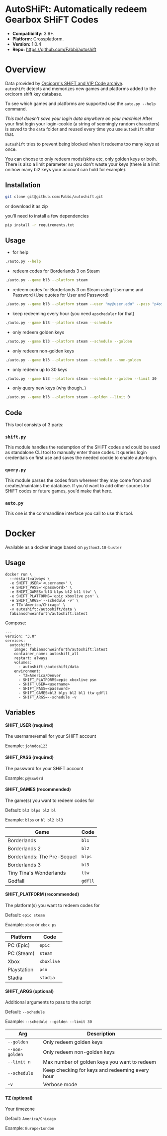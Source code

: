 # AutoSHiFt: Automatically redeem Gearbox SHiFT Codes

- **Compatibility:** 3.9+.
- **Platform:** Crossplatform.
- **Version:** 1.0.4
- **Repo:** https://github.com/Fabbi/autoshift

# Overview

Data provided by [Orcicorn's SHiFT and VIP Code archive](https://shift.orcicorn.com/shift-code/).<br>
`autoshift` detects and memorizes new games and platforms added to the orcicorn shift key database.

To see which games and platforms are supported use the `auto.py --help` command.

*This tool doesn't save your login data anywhere on your machine!*
After your first login your login-cookie (a string of seemingly random characters) is saved to the `data` folder and reused every time you use `autoshift` after that.

`autoshift` tries to prevent being blocked when it redeems too many keys at once.

You can choose to only redeem mods/skins etc, only golden keys or both. There is also a limit parameter so you don't waste your keys (there is a limit on how many bl2 keys your account can hold for example).

## Installation

```sh
git clone git@github.com:Fabbi/autoshift.git
```

or download it as zip

you'll need to install a few dependencies

```sh
pip install -r requirements.txt
```

## Usage

- for help
```sh
./auto.py --help
```

- redeem codes for Borderlands 3 on Steam
```sh
./auto.py --game bl3 --platform steam
```

- redeem codes for Borderlands 3 on Steam using Username and Password (Use quotes for User and Password)
```sh
./auto.py --game bl3 --platform steam --user "my@user.edu" --pass "p4ssw0rd!123"
```

- keep redeeming every hour (you need `apscheduler` for that)
```sh
./auto.py --game bl3 --platform steam --schedule
```

- only redeem golden keys
```sh
./auto.py --game bl3 --platform steam --schedule --golden
```

- only redeem non-golden keys
```sh
./auto.py --game bl3 --platform steam --schedule --non-golden
```

- only redeem up to 30 keys
```sh
./auto.py --game bl3 --platform steam --schedule --golden --limit 30
```

- only query new keys (why though..)
```sh
./auto.py --game bl3 --platform steam --golden --limit 0
```

## Code

This tool consists of 3 parts:

### `shift.py`

This module handles the redemption of the SHiFT codes and could be used as standalone CLI tool to manually enter those codes.
It queries login credentials on first use and saves the needed cookie to enable auto-login.

### `query.py`

This module parses the codes from wherever they may come from and creates/maintains the database.
If you'd want to add other sources for SHiFT codes or future games, you'd make that here.


### `auto.py`

This one is the commandline interface you call to use this tool.

# Docker

Available as a docker image based on `python3.10-buster`

## Usage

```
docker run \
  --restart=always \
  -e SHIFT_USER='<username>' \
  -e SHIFT_PASS='<password>' \
  -e SHIFT_GAMES='bl3 blps bl2 bl1 ttw' \
  -e SHIFT_PLATFORMS='epic xboxlive psn' \
  -e SHIFT_ARGS='--schedule -v' \
  -e TZ='America/Chicago' \
  -v autoshift:/autoshift/data \
  fabianschweinfurth/autoshift:latest
```

Compose:

```
---
version: "3.0"
services:
  autoshift:
    image: fabianschweinfurth/autoshift:latest
    container_name: autoshift_all
    restart: always
    volumes:
      - autoshift:/autoshift/data
    environment:
      - TZ=America/Denver
      - SHIFT_PLATFORMS=epic xboxlive psn
      - SHIFT_USER=<username>
      - SHIFT_PASS=<password>
      - SHIFT_GAMES=bl3 blps bl2 bl1 ttw gdfll
      - SHIFT_ARGS=--schedule -v
```

## Variables

#### **SHIFT_USER** (required)
The username/email for your SHiFT account

Example: `johndoe123`


#### **SHIFT_PASS** (required)
The password for your SHiFT account

Example: `p@ssw0rd`


#### **SHIFT_GAMES** (recommended)
The game(s) you want to redeem codes for

Default: `bl3 blps bl2 bl`

Example: `blps` or `bl bl2 bl3`

|Game|Code|
|---|---|
|Borderlands|`bl1`|
|Borderlands 2|`bl2`|
|Borderlands: The Pre-Sequel|`blps`|
|Borderlands 3|`bl3`|
|Tiny Tina's Wonderlands|`ttw`|
|Godfall|`gdfll`|


#### **SHIFT_PLATFORM** (recommended)
The platform(s) you want to redeem codes for

Default: `epic steam`

Example: `xbox` or `xbox ps`

|Platform|Code|
|---|---|
|PC (Epic)|`epic`|
|PC (Steam)|`steam`|
|Xbox|`xboxlive`|
|Playstation|`psn`|
|Stadia|`stadia`|


#### **SHIFT_ARGS** (optional)
Additional arguments to pass to the script

Default: `--schedule`

Example: `--schedule --golden --limit 30`

|Arg|Description|
|---|---|
|`--golden`|Only redeem golden keys|
|`--non-golden`|Only redeem non-golden keys|
|`--limit n`|Max number of golden keys you want to redeem|
|`--schedule`|Keep checking for keys and redeeming every hour|
|`-v`|Verbose mode|


#### **TZ** (optional)
Your timezone

Default: `America/Chicago`

Example: `Europe/London`
